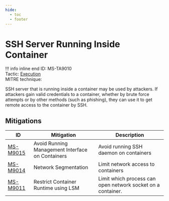 ```yaml
---
hide:
  - toc
  - footer
---
```


# SSH Server Running Inside Container

!!! info inline end
    ID: MS-TA9010<br>
    Tactic: [Execution](../tactics/Execution/index.md) <br>
    MITRE technique: 

SSH server that is running inside a container may be used by attackers. If attackers gain valid credentials to a container, whether by brute force attempts or by other methods (such as phishing), they can use it to get remote access to the container by SSH.

## Mitigations

|ID|Mitigation|Description|
|--|----------|-----------|
|[MS-M9015](../mitigations/MS-M9015%20Avoid%20Running%20Management%20Interface%20on%20Containers.md)|Avoid Running Management Interface on Containers|Avoid running SSH daemon on containers|
|[MS-M9014](../mitigations/MS-M9014%20Network%20Segmentation.md)|Network Segmentation|Limit network access to containers|
|[MS-M9011](../mitigations/MS-M9011%20Restrict%20Container%20Runtime%20using%20LSM.md)|Restrict Container Runtime using LSM|Limit which process can open network socket on a container.|